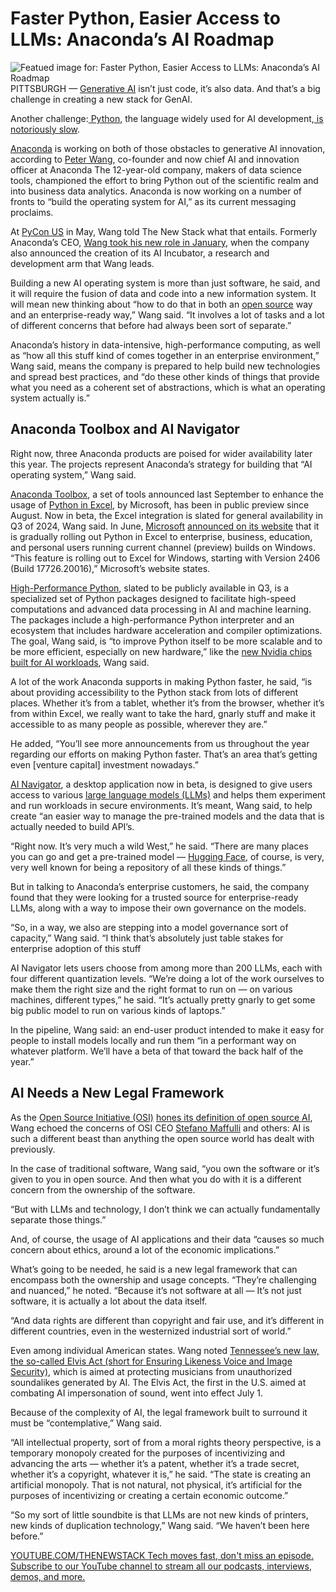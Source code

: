 # Faster Python, Easier Access to LLMs: Anaconda’s AI Roadmap
![Featued image for: Faster Python, Easier Access to LLMs: Anaconda’s AI Roadmap](https://cdn.thenewstack.io/media/2024/07/6272e449-faster-python-easier-access-to-llms-anacondas-ai-roadmap-1024x576.jpg)
PITTSBURGH — [Generative AI](https://thenewstack.io/ai/) isn’t just code, it’s also data. And that’s a big challenge in creating a new stack for GenAI.

Another challenge:[ Python](https://thenewstack.io/python/), the language widely used for AI development,[ is notoriously slow](https://thenewstack.io/why-python-is-so-slow-and-what-is-being-done-about-it/).

[Anaconda](https://www.anaconda.com/) is working on both of those obstacles to generative AI innovation, according to [Peter Wang](https://thenewstack.io/qa-with-peter-wang-co-founder-and-ceo-of-anaconda/), co-founder and now chief AI and innovation officer at Anaconda
The 12-year-old company, makers of data science tools, championed the effort to bring Python out of the scientific realm and into business data analytics. Anaconda is now working on a number of fronts to “build the operating system for AI,” as its current messaging proclaims.

At [PyCon US](https://thenewstack.io/pyconus-simon-willison-on-hacking-llms-for-fun-and-profit/) in May, Wang told The New Stack what that entails. Formerly Anaconda’s CEO, [Wang took his new role in January](https://www.anaconda.com/press/anaconda-leadership-ai-incubator), when the company also announced the creation of its AI Incubator, a research and development arm that Wang leads.

Building a new AI operating system is more than just software, he said, and it will require the fusion of data and code into a new information system. It will mean new thinking about “how to do that in both an [open source](https://thenewstack.io/open-source/) way and an enterprise-ready way,” Wang said. “It involves a lot of tasks and a lot of different concerns that before had always been sort of separate.”

Anaconda’s history in data-intensive, high-performance computing, as well as “how all this stuff kind of comes together in an enterprise environment,” Wang said, means the company is prepared to help build new technologies and spread best practices, and “do these other kinds of things that provide what you need as a coherent set of abstractions, which is what an operating system actually is.”

## Anaconda Toolbox and AI Navigator
Right now, three Anaconda products are poised for wider availability later this year. The projects represent Anaconda’s strategy for building that “AI operating system,” Wang said.

[Anaconda Toolbox](https://thenewstack.io/python-delights-excel-data-nerds-plus-data-lake-enthusiasts/), a set of tools announced last September to enhance the usage of [Python in Excel](https://thenewstack.io/microsoft-puts-python-in-excel/), by Microsoft, has been in public preview since August. Now in beta, the Excel integration is slated for general availability in Q3 of 2024, Wang said.
In June, [Microsoft](https://news.microsoft.com/?utm_content=inline+mention) [announced on its website](https://techcommunity.microsoft.com/t5/excel-blog/announcing-python-in-excel-combining-the-power-of-python-and-the/ba-p/3893439) that it is gradually rolling out Python in Excel to enterprise, business, education, and personal users running current channel (preview) builds on Windows. “This feature is rolling out to Excel for Windows, starting with Version 2406 (Build 17726.20016),” Microsoft’s website states.

[High-Performance Python](https://www.anaconda.com/products/high-performance-python), slated to be publicly available in Q3, is a specialized set of Python packages designed to facilitate high-speed computations and advanced data processing in AI and machine learning. The packages include a high-performance Python interpreter and an ecosystem that includes hardware acceleration and compiler optimizations.
The goal, Wang said, is “to improve Python itself to be more scalable and to be more efficient, especially on new hardware,” like the [new Nvidia chips built for AI workloads](https://thenewstack.io/nvidias-superchips-for-ai-radical-but-a-work-in-progress/), Wang said.

A lot of the work Anaconda supports in making Python faster, he said, “is about providing accessibility to the Python stack from lots of different places. Whether it’s from a tablet, whether it’s from the browser, whether it’s from within Excel, we really want to take the hard, gnarly stuff and make it accessible to as many people as possible, wherever they are.”

He added, “You’ll see more announcements from us throughout the year regarding our efforts on making Python faster. That’s an area that’s getting even [venture capital] investment nowadays.”

[AI Navigator](https://www.anaconda.com/products/ai-navigator), a desktop application now in beta, is designed to give users access to various [large language models (LLMs)](https://thenewstack.io/llm/) and helps them experiment and run workloads in secure environments.
It’s meant, Wang said, to help create “an easier way to manage the pre-trained models and the data that is actually needed to build API’s.

“Right now. It’s very much a wild West,” he said. “There are many places you can go and get a pre-trained model — [Hugging Face](https://thenewstack.io/how-hugging-face-positions-itself-in-the-open-llm-stack/), of course, is very, very well known for being a repository of all these kinds of things.”

But in talking to Anaconda’s enterprise customers, he said, the company found that they were looking for a trusted source for enterprise-ready LLMs, along with a way to impose their own governance on the models.

“So, in a way, we also are stepping into a model governance sort of capacity,” Wang said. “I think that’s absolutely just table stakes for enterprise adoption of this stuff

AI Navigator lets users choose from among more than 200 LLMs, each with four different quantization levels. “We’re doing a lot of the work ourselves to make them the right size and the right format to run on — on various machines, different types,” he said. “It’s actually pretty gnarly to get some big public model to run on various kinds of laptops.”

In the pipeline, Wang said: an end-user product intended to make it easy for people to install models locally and run them “in a performant way on whatever platform. We’ll have a beta of that toward the back half of the year.”

## AI Needs a New Legal Framework
As the [Open Source Initiative (OSI)](https://opensource.org/) [hones its definition of open source AI](https://thenewstack.io/open-source-ai-osi-wrestles-with-a-definition/), Wang echoed the concerns of OSI CEO [Stefano Maffulli](https://www.linkedin.com/in/maffulli) and others: AI is such a different beast than anything the open source world has dealt with previously.

In the case of traditional software, Wang said, “you own the software or it’s given to you in open source. And then what you do with it is a different concern from the ownership of the software.

“But with LLMs and technology, I don’t think we can actually fundamentally separate those things.”

And, of course, the usage of AI applications and their data “causes so much concern about ethics, around a lot of the economic implications.”

What’s going to be needed, he said is a new legal framework that can encompass both the ownership and usage concepts. “They’re challenging and nuanced,” he noted. “Because it’s not software at all — It’s not just software, it is actually a lot about the data itself.

“And data rights are different than copyright and fair use, and it’s different in different countries, even in the westernized industrial sort of world.”

Even among individual American states. Wang noted [Tennessee’s new law, the so-called Elvis Act (short for Ensuring Likeness Voice and Image Security)](https://www.ascap.com/news-events/articles/2024/03/elvis-act-tn), which is aimed at protecting musicians from unauthorized soundalikes generated by AI. The Elvis Act, the first in the U.S. aimed at combating AI impersonation of sound, went into effect July 1.

Because of the complexity of AI, the legal framework built to surround it must be “contemplative,” Wang said.

“All intellectual property, sort of from a moral rights theory perspective, is a temporary monopoly created for the purposes of incentivizing and advancing the arts — whether it’s a patent, whether it’s a trade secret, whether it’s a copyright, whatever it is,” he said. “The state is creating an artificial monopoly. That is not natural, not physical, it’s artificial for the purposes of incentivizing or creating a certain economic outcome.”

“So my sort of little soundbite is that LLMs are not new kinds of printers, new kinds of duplication technology,” Wang said. “We haven’t been here before.”

[
YOUTUBE.COM/THENEWSTACK
Tech moves fast, don't miss an episode. Subscribe to our YouTube
channel to stream all our podcasts, interviews, demos, and more.
](https://youtube.com/thenewstack?sub_confirmation=1)
